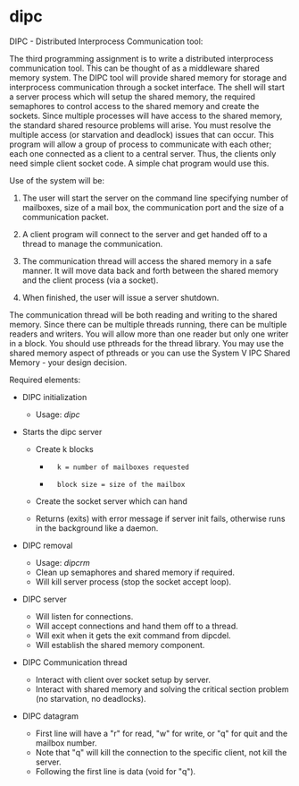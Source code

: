 # dipc

DIPC - Distributed Interprocess Communication tool: 

The third programming assignment is to write a distributed interprocess communication tool.  This can be thought of as a middleware shared memory system.   The DIPC tool will provide shared memory for storage and interprocess communication through a socket interface.    The shell will start a server process which will setup the shared memory, the required semaphores to control access to the shared memory and create the sockets.   Since multiple processes will have access to the shared memory, the standard shared resource problems will arise.   You must resolve the multiple access (or starvation and deadlock) issues that can occur.    This program will allow a group of process to communicate with each other; each one connected as a client to a central server.   Thus, the clients only need simple client socket code.   A simple chat program would use this. 

Use of the system will be:
1. The user will start the server on the command line specifying number of mailboxes, size of a mail box, the communication port and the size of a communication packet.

2. A client program will connect to the server and get handed off to a thread to manage the communication.

3. The communication thread will access the shared memory in a safe manner.  It will move data back and forth between the shared memory and the client process (via a socket). 

4. When finished, the user will issue a server shutdown.

The communication thread will be both reading and writing to the shared memory.   Since there can be multiple threads running, there can be multiple readers and writers.  You will allow more than one reader but only one writer in a block.   You should use pthreads for the thread library.  You may use the shared memory aspect of pthreads or you can use the System V IPC Shared Memory - your design decision. 

Required elements:

* DIPC initialization
    *   Usage:  *dipc <number of mailboxes>  <size of mailbox in kbytes>  <port>  <size of packet in kbytes>*

* Starts the dipc server
    *   Create k blocks 
        *       k = number of mailboxes requested 
        *       block size = size of the mailbox

    *   Create the socket server which can hand
        
    *   Returns (exits) with error message if server init fails, otherwise runs in the background like a daemon.

* DIPC removal
    *   Usage:  *dipcrm <port>*
    *   Clean up semaphores and shared memory if required.
    *   Will kill server process (stop the socket accept loop).
    
* DIPC server
    *    Will listen for connections.
    *    Will accept connections and hand them off to a thread.
    *    Will exit when it gets the exit command from dipcdel.
    *    Will establish the shared memory component.
    
* DIPC Communication thread
    *   Interact with client over socket setup by server.
    *   Interact with shared memory and solving the critical section problem (no starvation, no deadlocks). 
    
* DIPC datagram
    *    First line will have a "r" for read, "w" for write, or "q" for quit and the mailbox number.
    *    Note that "q" will kill the connection to the specific client, not kill the server.
    *    Following the first line is data (void for "q").  


